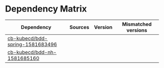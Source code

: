 # Dependency Matrix

Dependency | Sources | Version | Mismatched versions
---------- | ------- | ------- | -------------------
[cb-kubecd/bdd-spring-1581683496](https://github.com/cb-kubecd/bdd-spring-1581683496.git) |  | []() | 
[cb-kubecd/bdd-nh-1581685160](https://github.com/cb-kubecd/bdd-nh-1581685160.git) |  | []() | 
